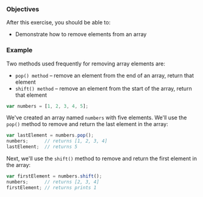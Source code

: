 <!--{ ids:[185], language:'JavaScript', type:'workshop', order: 4, name:'Remove Elements', description:'Remove elements from an array' } -->
### Objectives

After this exercise, you should be able to:

- Demonstrate how to remove elements from an array

### Example

Two methods used frequently for removing array elements are:

- `pop() method` – remove an element from the end of an array, return that element
- `shift() method` – remove an element from the start of the array, return that element

```js
var numbers = [1, 2, 3, 4, 5];
```

We've created an array named `numbers` with five elements. We'll use the `pop()` method to remove and return the last element in the array:

```js
var lastElement = numbers.pop();
numbers;      // returns [1, 2, 3, 4]
lastElement;  // returns 5
```

Next, we'll use the `shift()` method to remove and return the first element in the array:

```js
var firstElement = numbers.shift();
numbers;      // returns [2, 3, 4]
firstElement; // returns prints 1
```
